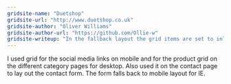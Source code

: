 ```yaml
---
gridsite-name: "Duetshop"
gridsite-url: "http://www.duetshop.co.uk"
gridsite-author: "Oliver Williams"
gridsite-author-url: "https://github.com/Ollie-w"
gridsite-writeup: "In the fallback layout the grid items are set to inline-block and given a width"
---
```


I used grid for the social media links on mobile and for the product grid on the different category pages for desktop. Also used it on the contact page to lay out the contact form. The form falls back to mobile layout for IE.

